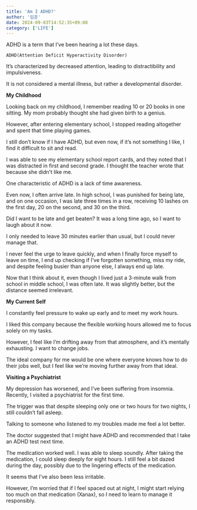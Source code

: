 ```yaml
---
title: 'Am I ADHD?'
author: '임훈'
date: 2024-09-03T14:52:35+09:00
category: ['LIFE']
---
```

ADHD is a term that I’ve been hearing a lot these days.

`ADHD(Attention Deficit Hyperactivity Disorder)`

It’s characterized by decreased attention, leading to distractibility and impulsiveness.

It is not considered a mental illness, but rather a developmental disorder.

**My Childhood**

Looking back on my childhood, I remember reading 10 or 20 books in one sitting. My mom probably thought she had given birth to a genius.

However, after entering elementary school, I stopped reading altogether and spent that time playing games.

I still don’t know if I have ADHD, but even now, if it’s not something I like, I find it difficult to sit and read.

I was able to see my elementary school report cards, and they noted that I was distracted in first and second grade. I thought the teacher wrote that because she didn’t like me.

One characteristic of ADHD is a lack of time awareness.

Even now, I often arrive late. In high school, I was punished for being late, and on one occasion, I was late three times in a row, receiving 10 lashes on the first day, 20 on the second, and 30 on the third.

Did I want to be late and get beaten? It was a long time ago, so I want to laugh about it now.

I only needed to leave 30 minutes earlier than usual, but I could never manage that.

I never feel the urge to leave quickly, and when I finally force myself to leave on time, I end up checking if I’ve forgotten something, miss my ride, and despite feeling busier than anyone else, I always end up late.

Now that I think about it, even though I lived just a 3-minute walk from school in middle school, I was often late. It was slightly better, but the distance seemed irrelevant.

**My Current Self**

I constantly feel pressure to wake up early and to meet my work hours.

I liked this company because the flexible working hours allowed me to focus solely on my tasks.

However, I feel like I’m drifting away from that atmosphere, and it’s mentally exhausting. I want to change jobs.

The ideal company for me would be one where everyone knows how to do their jobs well, but I feel like we’re moving further away from that ideal.

**Visiting a Psychiatrist**

My depression has worsened, and I’ve been suffering from insomnia. Recently, I visited a psychiatrist for the first time.

The trigger was that despite sleeping only one or two hours for two nights, I still couldn’t fall asleep.

Talking to someone who listened to my troubles made me feel a lot better.

The doctor suggested that I might have ADHD and recommended that I take an ADHD test next time.

The medication worked well. I was able to sleep soundly. After taking the medication, I could sleep deeply for eight hours. I still feel a bit dazed during the day, possibly due to the lingering effects of the medication.

It seems that I’ve also been less irritable.

However, I’m worried that if I feel spaced out at night, I might start relying too much on that medication (Xanax), so I need to learn to manage it responsibly.